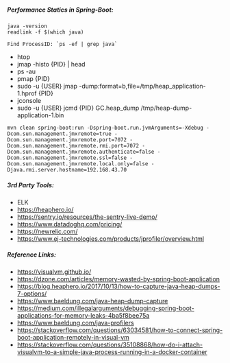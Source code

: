 ##### Performance Statics in Spring-Boot:

```
java -version
readlink -f $(which java)

Find ProcessID: `ps -ef | grep java`
```


- htop
- jmap -histo {PID} | head
- ps -au
- pmap {PID}
- sudo -u {USER} jmap -dump:format=b,file=/tmp/heap_application-1.hprof {PID}
- jconsole
- sudo -u {USER} jcmd {PID} GC.heap_dump /tmp/heap-dump-application-1.bin


```
mvn clean spring-boot:run -Dspring-boot.run.jvmArguments=-Xdebug -Dcom.sun.management.jmxremote=true -Dcom.sun.management.jmxremote.port=7072 -Dcom.sun.management.jmxremote.rmi.port=7072 -Dcom.sun.management.jmxremote.authenticate=false -Dcom.sun.management.jmxremote.ssl=false -Dcom.sun.management.jmxremote.local.only=false -Djava.rmi.server.hostname=192.168.43.70
```



##### 3rd Party Tools:

- ELK
- https://heaphero.io/
- https://sentry.io/resources/the-sentry-live-demo/
- https://www.datadoghq.com/pricing/
- https://newrelic.com/
- https://www.ej-technologies.com/products/jprofiler/overview.html





##### Reference Links:

- https://visualvm.github.io/
- https://dzone.com/articles/memory-wasted-by-spring-boot-application
- https://blog.heaphero.io/2017/10/13/how-to-capture-java-heap-dumps-7-options/
- https://www.baeldung.com/java-heap-dump-capture
- https://medium.com/illegalarguments/debugging-spring-boot-applications-for-memory-leaks-4ba5f8bee75a
- https://www.baeldung.com/java-profilers
- https://stackoverflow.com/questions/63034581/how-to-connect-spring-boot-application-remotely-in-visual-vm
- https://stackoverflow.com/questions/35108868/how-do-i-attach-visualvm-to-a-simple-java-process-running-in-a-docker-container

